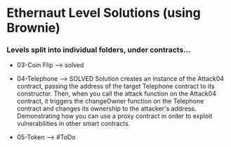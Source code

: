 # Ethernaut Level Solutions (using Brownie)

### Levels split into individual folders, under contracts...


- 03-Coin Flip
                -->     solved

- 04-Telephone
                -->     SOLVED
                                Solution creates an instance of the Attack04 contract, passing the address of the target Telephone contract to its constructor. Then, when you call the attack function on the Attack04 contract, it triggers the changeOwner function on the Telephone contract and changes its ownership to the attacker's address. Demonstrating how you can use a proxy contract in order to exploit vulnerabilities in other smart contracts.

- 05-Token
                -->     #ToDo



